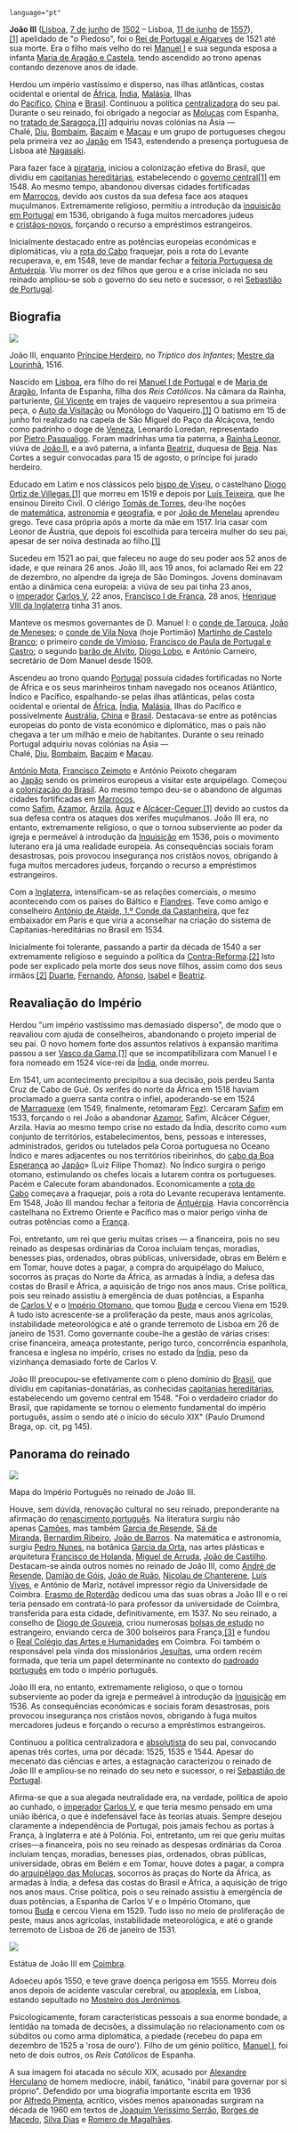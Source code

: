 ```historica
language="pt"
```

**João III** ([Lisboa](https://pt.wikipedia.org/wiki/Lisboa "Lisboa"), [7 de junho](https://pt.wikipedia.org/wiki/7_de_junho "7 de junho") de [1502](https://pt.wikipedia.org/wiki/1502 "1502") – Lisboa, [11 de junho](https://pt.wikipedia.org/wiki/11_de_junho "11 de junho") de [1557](https://pt.wikipedia.org/wiki/1557 "1557")),[[1]](read://https_pt.wikipedia.org/?url=https%3A%2F%2Fpt.wikipedia.org%2Fwiki%2FJo%25C3%25A3o_III_de_Portugal#cite_note-enc-1) apelidado de "o Piedoso", foi o [Rei de Portugal e Algarves](https://pt.wikipedia.org/wiki/Lista_de_monarcas_de_Portugal "Lista de monarcas de Portugal") de 1521 até sua morte. Era o filho mais velho do rei [Manuel I](https://pt.wikipedia.org/wiki/Manuel_I_de_Portugal "Manuel I de Portugal") e sua segunda esposa a infanta [Maria de Aragão e Castela](https://pt.wikipedia.org/wiki/Maria_de_Arag%C3%A3o_e_Castela,_Rainha_de_Portugal "Maria de Aragão e Castela, Rainha de Portugal"), tendo ascendido ao trono apenas contando dezenove anos de idade.

Herdou um império vastíssimo e disperso, nas ilhas atlânticas, costas ocidental e oriental de [África](https://pt.wikipedia.org/wiki/%C3%81frica "África"), [Índia](https://pt.wikipedia.org/wiki/Imp%C3%A9rio_Mogol "Império Mogol"), [Malásia](https://pt.wikipedia.org/wiki/Hist%C3%B3ria_da_Mal%C3%A1sia "História da Malásia"), Ilhas do [Pacífico](https://pt.wikipedia.org/wiki/Oceano_Pac%C3%ADfico "Oceano Pacífico"), [China](https://pt.wikipedia.org/wiki/Dinastia_Ming "Dinastia Ming") e [Brasil](https://pt.wikipedia.org/wiki/Coloniza%C3%A7%C3%A3o_do_Brasil "Colonização do Brasil"). Continuou a política [centralizadora](https://pt.wikipedia.org/wiki/Centralismo "Centralismo") do seu pai. Durante o seu reinado, foi obrigado a negociar as [Molucas](https://pt.wikipedia.org/wiki/Ilhas_Molucas "Ilhas Molucas") com Espanha, no [tratado de Saragoça](https://pt.wikipedia.org/wiki/Tratado_de_Sarago%C3%A7a "Tratado de Saragoça"),[[1]](read://https_pt.wikipedia.org/?url=https%3A%2F%2Fpt.wikipedia.org%2Fwiki%2FJo%25C3%25A3o_III_de_Portugal#cite_note-enc-1) adquiriu novas colónias na Ásia — Chalé, [Diu](https://pt.wikipedia.org/wiki/Diu "Diu"), [Bombaim](https://pt.wikipedia.org/wiki/Bombaim "Bombaim"), [Baçaim](https://pt.wikipedia.org/wiki/Ba%C3%A7aim "Baçaim") e [Macau](https://pt.wikipedia.org/wiki/Macau "Macau") e um grupo de portugueses chegou pela primeira vez ao [Japão](https://pt.wikipedia.org/wiki/Per%C3%ADodo_Muromachi "Período Muromachi") em 1543, estendendo a presença portuguesa de Lisboa até [Nagasaki](https://pt.wikipedia.org/wiki/Nagasaki "Nagasaki").

Para fazer face à [pirataria](https://pt.wikipedia.org/wiki/Pirataria "Pirataria"), iniciou a colonização efetiva do Brasil, que dividiu em [capitanias hereditárias](https://pt.wikipedia.org/wiki/Capitanias_do_Brasil "Capitanias do Brasil"), estabelecendo o [governo central](https://pt.wikipedia.org/wiki/Estado_do_Brasil "Estado do Brasil")[[1]](read://https_pt.wikipedia.org/?url=https%3A%2F%2Fpt.wikipedia.org%2Fwiki%2FJo%25C3%25A3o_III_de_Portugal#cite_note-enc-1) em 1548. Ao mesmo tempo, abandonou diversas cidades fortificadas em [Marrocos](https://pt.wikipedia.org/wiki/Oat%C3%A1cidas "Oatácidas"), devido aos custos da sua defesa face aos ataques muçulmanos. Extremamente religioso, permitiu a introdução da [inquisição em Portugal](https://pt.wikipedia.org/wiki/Inquisi%C3%A7%C3%A3o_portuguesa "Inquisição portuguesa") em 1536, obrigando à fuga muitos mercadores judeus e [cristãos-novos](https://pt.wikipedia.org/wiki/Crist%C3%A3os-novos "Cristãos-novos"), forçando o recurso a empréstimos estrangeiros.

Inicialmente destacado entre as potências europeias económicas e diplomáticas, viu a [rota do Cabo](https://pt.wikipedia.org/wiki/Rota_do_Cabo "Rota do Cabo") fraquejar, pois a rota do Levante recuperava, e, em 1548, teve de mandar fechar a [feitoria Portuguesa de Antuérpia](https://pt.wikipedia.org/wiki/Feitoria_Portuguesa_de_Antu%C3%A9rpia "Feitoria Portuguesa de Antuérpia"). Viu morrer os dez filhos que gerou e a crise iniciada no seu reinado ampliou-se sob o governo do seu neto e sucessor, o rei [Sebastião de Portugal](https://pt.wikipedia.org/wiki/Sebasti%C3%A3o_de_Portugal "Sebastião de Portugal").

## Biografia

[![](https://upload.wikimedia.org/wikipedia/commons/thumb/7/78/O_Pr%C3%ADncipe_D._Jo%C3%A3o_III.jpg/220px-O_Pr%C3%ADncipe_D._Jo%C3%A3o_III.jpg)](https://pt.wikipedia.org/wiki/Ficheiro:O_Pr%C3%ADncipe_D._Jo%C3%A3o_III.jpg)

João III, enquanto [Príncipe Herdeiro](https://pt.wikipedia.org/wiki/Pr%C3%ADncipe_herdeiro_de_Portugal "Príncipe herdeiro de Portugal"), no _Tríptico dos Infantes_; [Mestre da Lourinhã](https://pt.wikipedia.org/wiki/Mestre_da_Lourinh%C3%A3 "Mestre da Lourinhã"), 1516.

Nascido em [Lisboa](https://pt.wikipedia.org/wiki/Lisboa "Lisboa"), era filho do rei [Manuel I de Portugal](https://pt.wikipedia.org/wiki/Manuel_I_de_Portugal "Manuel I de Portugal") e de [Maria de Aragão](https://pt.wikipedia.org/wiki/Maria_de_Arag%C3%A3o_e_Castela,_Rainha_de_Portugal "Maria de Aragão e Castela, Rainha de Portugal"), Infanta de Espanha, filha dos _Reis Católicos_. Na câmara da Rainha, parturiente, [Gil Vicente](https://pt.wikipedia.org/wiki/Gil_Vicente "Gil Vicente") em trajes de vaqueiro representou a sua primeira peça, o [Auto da Visitação](https://pt.wikipedia.org/wiki/Auto_da_Visita%C3%A7%C3%A3o "Auto da Visitação") ou Monólogo do Vaqueiro.[[1]](read://https_pt.wikipedia.org/?url=https%3A%2F%2Fpt.wikipedia.org%2Fwiki%2FJo%25C3%25A3o_III_de_Portugal#cite_note-enc-1) O batismo em 15 de junho foi realizado na capela de São Miguel do Paço da Alcáçova, tendo como padrinho o doge de [Veneza](https://pt.wikipedia.org/wiki/Rep%C3%BAblica_de_Veneza "República de Veneza"), Leonardo Loredan, representado por [Pietro Pasqualigo](https://pt.wikipedia.org/w/index.php?title=Pietro_Pasqualigo&action=edit&redlink=1 "Pietro Pasqualigo (página não existe)"). Foram madrinhas uma tia paterna, a [Rainha Leonor](https://pt.wikipedia.org/wiki/Leonor_de_Avis,_Rainha_de_Portugal "Leonor de Avis, Rainha de Portugal"), viúva de [João II](https://pt.wikipedia.org/wiki/Jo%C3%A3o_II_de_Portugal "João II de Portugal"), e a avó paterna, a infanta [Beatriz](https://pt.wikipedia.org/wiki/Beatriz_de_Portugal,_Duquesa_de_Viseu "Beatriz de Portugal, Duquesa de Viseu"), duquesa de [Beja](https://pt.wikipedia.org/wiki/Beja "Beja"). Nas Cortes a seguir convocadas para 15 de agosto, o príncipe foi jurado herdeiro.

Educado em Latim e nos clássicos pelo [bispo de Viseu](https://pt.wikipedia.org/wiki/Bispo_de_Viseu "Bispo de Viseu"), o castelhano [Diogo Ortiz de Villegas](https://pt.wikipedia.org/wiki/Diogo_Ortiz_de_Villegas "Diogo Ortiz de Villegas"),[[1]](read://https_pt.wikipedia.org/?url=https%3A%2F%2Fpt.wikipedia.org%2Fwiki%2FJo%25C3%25A3o_III_de_Portugal#cite_note-enc-1) que morreu em 1519 e depois por [Luís Teixeira](https://pt.wikipedia.org/wiki/Lu%C3%ADs_Teixeira "Luís Teixeira"), que lhe ensinou Direito Civil. O clérigo [Tomás de Torres](https://pt.wikipedia.org/w/index.php?title=Tom%C3%A1s_de_Torres&action=edit&redlink=1 "Tomás de Torres (página não existe)"), deu-lhe noções de [matemática](https://pt.wikipedia.org/wiki/Matem%C3%A1tica "Matemática"), [astronomia](https://pt.wikipedia.org/wiki/Astronomia "Astronomia") e [geografia](https://pt.wikipedia.org/wiki/Geografia "Geografia"), e por [João de Menelau](https://pt.wikipedia.org/wiki/Jo%C3%A3o_de_Menelau "João de Menelau") aprendeu grego. Teve casa própria após a morte da mãe em 1517. Iria casar com Leonor de Áustria, que depois foi escolhida para terceira mulher do seu pai, apesar de ser noiva destinada ao filho.[[1]](read://https_pt.wikipedia.org/?url=https%3A%2F%2Fpt.wikipedia.org%2Fwiki%2FJo%25C3%25A3o_III_de_Portugal#cite_note-enc-1)

Sucedeu em 1521 ao pai, que faleceu no auge do seu poder aos 52 anos de idade, e que reinara 26 anos. João III, aos 19 anos, foi aclamado Rei em 22 de dezembro, no alpendre da igreja de São Domingos. Jovens dominavam então a dinâmica cena europeia: a viúva de seu pai tinha 23 anos, o [imperador](https://pt.wikipedia.org/wiki/Lista_de_imperadores_do_Sacro_Imp%C3%A9rio_Romano-Germ%C3%A2nico "Lista de imperadores do Sacro Império Romano-Germânico") [Carlos V](https://pt.wikipedia.org/wiki/Carlos_I_de_Espanha "Carlos I de Espanha"), 22 anos, [Francisco I de França](https://pt.wikipedia.org/wiki/Francisco_I_de_Fran%C3%A7a "Francisco I de França"), 28 anos, [Henrique VIII da Inglaterra](https://pt.wikipedia.org/wiki/Henrique_VIII_da_Inglaterra "Henrique VIII da Inglaterra") tinha 31 anos.

Manteve os mesmos governantes de D. Manuel I: o [conde de Tarouca](https://pt.wikipedia.org/wiki/Conde_de_Tarouca "Conde de Tarouca"), [João de Meneses](https://pt.wikipedia.org/wiki/Jo%C3%A3o_de_Meneses,_1.%C2%BA_Conde_de_Tarouca "João de Meneses, 1.º Conde de Tarouca"); o [conde de Vila Nova](https://pt.wikipedia.org/w/index.php?title=Conde_de_Vila_Nova&action=edit&redlink=1 "Conde de Vila Nova (página não existe)") (hoje Portimão) [Martinho de Castelo Branco](https://pt.wikipedia.org/wiki/Martinho_de_Castelo_Branco "Martinho de Castelo Branco"); o primeiro [conde de Vimioso](https://pt.wikipedia.org/wiki/Conde_de_Vimioso "Conde de Vimioso"), [Francisco de Paula de Portugal e Castro](https://pt.wikipedia.org/wiki/Francisco_de_Paula_de_Portugal_e_Castro "Francisco de Paula de Portugal e Castro"); o segundo [barão de Alvito](https://pt.wikipedia.org/wiki/Bar%C3%A3o_de_Alvito "Barão de Alvito"), [Diogo Lobo](https://pt.wikipedia.org/w/index.php?title=Diogo_Lobo&action=edit&redlink=1 "Diogo Lobo (página não existe)"), e António Carneiro, secretário de Dom Manuel desde 1509.

Ascendeu ao trono quando [Portugal](https://pt.wikipedia.org/wiki/Reino_de_Portugal "Reino de Portugal") possuía cidades fortificadas no Norte de África e os seus marinheiros tinham navegado nos oceanos Atlântico, Índico e Pacífico, espalhando-se pelas ilhas atlânticas, pelas costa ocidental e oriental de [África](https://pt.wikipedia.org/wiki/%C3%81frica "África"), [Índia](https://pt.wikipedia.org/wiki/%C3%8Dndia "Índia"), [Malásia](https://pt.wikipedia.org/wiki/Mal%C3%A1sia "Malásia"), Ilhas do Pacífico e possivelmente [Austrália](https://pt.wikipedia.org/wiki/Austr%C3%A1lia "Austrália"), [China](https://pt.wikipedia.org/wiki/China "China") e [Brasil](https://pt.wikipedia.org/wiki/Brasil "Brasil"). Destacava-se entre as potências europeias do ponto de vista económico e diplomático, mas o país não chegava a ter um milhão e meio de habitantes. Durante o seu reinado Portugal adquiriu novas colónias na Ásia — Chalé, [Diu](https://pt.wikipedia.org/wiki/Diu "Diu"), [Bombaim](https://pt.wikipedia.org/wiki/Bombaim "Bombaim"), [Baçaim](https://pt.wikipedia.org/wiki/Ba%C3%A7aim "Baçaim") e [Macau](https://pt.wikipedia.org/wiki/Macau "Macau").

[António Mota](https://pt.wikipedia.org/wiki/Ant%C3%B3nio_Mota "António Mota"), [Francisco Zeimoto](https://pt.wikipedia.org/wiki/Francisco_Zeimoto "Francisco Zeimoto") e António Peixoto chegaram ao [Japão](https://pt.wikipedia.org/wiki/Per%C3%ADodo_Muromachi "Período Muromachi") sendo os primeiros europeus a visitar este arquipélago. Começou a [colonização do Brasil](https://pt.wikipedia.org/wiki/Coloniza%C3%A7%C3%A3o_do_Brasil "Colonização do Brasil"). Ao mesmo tempo deu-se o abandono de algumas cidades fortificadas em [Marrocos](https://pt.wikipedia.org/wiki/Marrocos "Marrocos"), como [Safim](https://pt.wikipedia.org/wiki/Safim "Safim"), [Azamor](https://pt.wikipedia.org/wiki/Azamor "Azamor"), [Arzila](https://pt.wikipedia.org/wiki/Arzila "Arzila"), [Aguz](https://pt.wikipedia.org/wiki/Aguz "Aguz") e [Alcácer-Ceguer](https://pt.wikipedia.org/wiki/Alc%C3%A1cer-Ceguer "Alcácer-Ceguer"),[[1]](read://https_pt.wikipedia.org/?url=https%3A%2F%2Fpt.wikipedia.org%2Fwiki%2FJo%25C3%25A3o_III_de_Portugal#cite_note-enc-1) devido ao custos da sua defesa contra os ataques dos xerifes muçulmanos. João III era, no entanto, extremamente religioso, o que o tornou subserviente ao poder da igreja e permeável à introdução da [Inquisição](https://pt.wikipedia.org/wiki/Inquisi%C3%A7%C3%A3o "Inquisição") em 1536, pois o movimento luterano era já uma realidade europeia. As consequências sociais foram desastrosas, pois provocou insegurança nos cristãos novos, obrigando à fuga muitos mercadores judeus, forçando o recurso a empréstimos estrangeiros.

Com a [Inglaterra](https://pt.wikipedia.org/wiki/Inglaterra "Inglaterra"), intensificam-se as relações comerciais, o mesmo acontecendo com os países do Báltico e [Flandres](https://pt.wikipedia.org/wiki/Flandres "Flandres"). Teve como amigo e conselheiro [António de Ataíde, 1.º Conde da Castanheira](https://pt.wikipedia.org/wiki/Ant%C3%B3nio_de_Ata%C3%ADde,_1.%C2%BA_Conde_da_Castanheira "António de Ataíde, 1.º Conde da Castanheira"), que fez embaixador em Paris e que viria a aconselhar na criação do sistema de Capitanias-hereditárias no Brasil em 1534.

Inicialmente foi tolerante, passando a partir da década de 1540 a ser extremamente religioso e seguindo a política da [Contra-Reforma](https://pt.wikipedia.org/wiki/Contrarreforma "Contrarreforma").[[2]](read://https_pt.wikipedia.org/?url=https%3A%2F%2Fpt.wikipedia.org%2Fwiki%2FJo%25C3%25A3o_III_de_Portugal#cite_note-mar-2) Isto pode ser explicado pela morte dos seus nove filhos, assim como dos seus irmãosː[[2]](read://https_pt.wikipedia.org/?url=https%3A%2F%2Fpt.wikipedia.org%2Fwiki%2FJo%25C3%25A3o_III_de_Portugal#cite_note-mar-2) [Duarte](https://pt.wikipedia.org/wiki/Duarte_de_Portugal,_4.%C2%BA_Duque_de_Guimar%C3%A3es "Duarte de Portugal, 4.º Duque de Guimarães"), [Fernando](https://pt.wikipedia.org/wiki/Fernando_de_Portugal,_Duque_da_Guarda "Fernando de Portugal, Duque da Guarda"), [Afonso](https://pt.wikipedia.org/wiki/Afonso_de_Portugal_(1509%E2%80%931540) "Afonso de Portugal (1509–1540)"), [Isabel](https://pt.wikipedia.org/wiki/Isabel_de_Portugal,_Imperatriz_Romano-Germ%C3%A2nica "Isabel de Portugal, Imperatriz Romano-Germânica") e [Beatriz](https://pt.wikipedia.org/wiki/Beatriz_de_Portugal,_Duquesa_de_Saboia "Beatriz de Portugal, Duquesa de Saboia").

## Reavaliação do Império

Herdou "um império vastíssimo mas demasiado disperso", de modo que o reavaliou com ajuda de conselheiros, abandonando o projeto imperial de seu pai. O novo homem forte dos assuntos relativos à expansão marítima passou a ser [Vasco da Gama](https://pt.wikipedia.org/wiki/Vasco_da_Gama "Vasco da Gama"),[[1]](read://https_pt.wikipedia.org/?url=https%3A%2F%2Fpt.wikipedia.org%2Fwiki%2FJo%25C3%25A3o_III_de_Portugal#cite_note-enc-1) que se incompatibilizara com Manuel I e fora nomeado em 1524 vice-rei da [Índia](https://pt.wikipedia.org/wiki/%C3%8Dndia "Índia"), onde morreu.

Em 1541, um acontecimento precipitou a sua decisão, pois perdeu Santa Cruz de Cabo de Gué. Os xerifes do norte da África em 1518 haviam proclamado a guerra santa contra o infiel, apoderando-se em 1524 de [Marraquexe](https://pt.wikipedia.org/wiki/Marraquexe "Marraquexe") (em 1549, finalmente, retomaram [Fez](https://pt.wikipedia.org/wiki/Fez "Fez")). Cercaram [Safim](https://pt.wikipedia.org/wiki/Safim "Safim") em 1533, forçando o rei João a abandonar [Azamor](https://pt.wikipedia.org/wiki/Azamor "Azamor"), Safim, Alcácer Céguer, Arzila. Havia ao mesmo tempo crise no estado da Índia, descrito como «um conjunto de territórios, estabelecimentos, bens, pessoas e interesses, administrados, geridos ou tutelados pela Coroa portuguesa no Oceano Índico e mares adjacentes ou nos territórios ribeirinhos, do [cabo da Boa Esperança](https://pt.wikipedia.org/wiki/Cabo_da_Boa_Esperan%C3%A7a "Cabo da Boa Esperança") ao [Japão](https://pt.wikipedia.org/wiki/Jap%C3%A3o "Japão")» (Luiz Filipe Thomaz). No Índico surgira o perigo otomano, estimulando os chefes locais a lutarem contra os portugueses. Pacém e Calecute foram abandonados. Economicamente a [rota do Cabo](https://pt.wikipedia.org/wiki/Rota_do_Cabo "Rota do Cabo") começava a fraquejar, pois a rota do Levante recuperava lentamente. Em 1548, João III mandou fechar a feitoria de [Antuérpia](https://pt.wikipedia.org/wiki/Antu%C3%A9rpia "Antuérpia"). Havia concorrência castelhana no Extremo Oriente e Pacífico mas o maior perigo vinha de outras potências como a [França](https://pt.wikipedia.org/wiki/Fran%C3%A7a "França").

Foi, entretanto, um rei que geriu muitas crises — a financeira, pois no seu reinado as despesas ordinárias da Coroa incluíam tenças, moradias, benesses pias, ordenados, obras públicas, universidade, obras em Belém e em Tomar, houve dotes a pagar, a compra do arquipélago do Maluco, socorros às praças do Norte da África, as armadas à Índia, a defesa das costas do Brasil e África, a aquisição de trigo nos anos maus. Crise política, pois seu reinado assistiu à emergência de duas potências, a Espanha de [Carlos V](https://pt.wikipedia.org/wiki/Carlos_I_de_Espanha "Carlos I de Espanha") e o [Império Otomano](https://pt.wikipedia.org/wiki/Imp%C3%A9rio_Otomano "Império Otomano"), que tomou [Buda](https://pt.wikipedia.org/wiki/Buda_(Hungria) "Buda (Hungria)") e cercou Viena em 1529. A tudo isto acrescente-se a proliferação da peste, maus anos agrícolas, instabilidade meteorológica e até o grande terremoto de Lisboa em 26 de janeiro de 1531. Como governante coube-lhe a gestão de várias crises: crise financeira, ameaça protestante, perigo turco, concorrência espanhola, francesa e inglesa no império, crises no estado da [Índia](https://pt.wikipedia.org/wiki/%C3%8Dndia "Índia"), peso da vizinhança demasiado forte de Carlos V.

João III preocupou-se efetivamente com o pleno domínio do [Brasil](https://pt.wikipedia.org/wiki/Brasil "Brasil"), que dividiu em capitanias-donatárias, as conhecidas [capitanias hereditárias](https://pt.wikipedia.org/wiki/Capitanias_do_Brasil "Capitanias do Brasil"), estabelecendo um governo central em 1548. "Foi o verdadeiro criador do Brasil, que rapidamente se tornou o elemento fundamental do império português, assim o sendo até o início do século XIX" (Paulo Drumond Braga, op. cit, pg 145).

## Panorama do reinado

[![](https://upload.wikimedia.org/wikipedia/commons/thumb/d/d6/Portugal_1521-1557.gif/220px-Portugal_1521-1557.gif)](https://pt.wikipedia.org/wiki/Ficheiro:Portugal_1521-1557.gif)

Mapa do Império Português no reinado de João III.

Houve, sem dúvida, renovação cultural no seu reinado, preponderante na afirmação do [renascimento português](https://pt.wikipedia.org/wiki/Renascimento_portugu%C3%AAs "Renascimento português"). Na literatura surgiu não apenas [Camões](https://pt.wikipedia.org/wiki/Lu%C3%ADs_Vaz_de_Cam%C3%B5es "Luís Vaz de Camões"), mas também [Garcia de Resende](https://pt.wikipedia.org/wiki/Garcia_de_Resende "Garcia de Resende"), [Sá de Miranda](https://pt.wikipedia.org/wiki/S%C3%A1_de_Miranda "Sá de Miranda"), [Bernardim Ribeiro](https://pt.wikipedia.org/wiki/Bernardim_Ribeiro "Bernardim Ribeiro"), [João de Barros](https://pt.wikipedia.org/wiki/Jo%C3%A3o_de_Barros_(1496) "João de Barros (1496)"). Na matemática e astronomia, surgiu [Pedro Nunes](https://pt.wikipedia.org/wiki/Pedro_Nunes_(matem%C3%A1tico) "Pedro Nunes (matemático)"), na botânica [Garcia da Orta](https://pt.wikipedia.org/wiki/Garcia_da_Orta "Garcia da Orta"), nas artes plásticas e arquitetura [Francisco de Holanda](https://pt.wikipedia.org/wiki/Francisco_de_Holanda "Francisco de Holanda"), [Miguel de Arruda](https://pt.wikipedia.org/wiki/Miguel_de_Arruda "Miguel de Arruda"), [João de Castilho](https://pt.wikipedia.org/wiki/Jo%C3%A3o_de_Castilho "João de Castilho"). Destacam-se ainda outros nomes no reinado de João III, como [André de Resende](https://pt.wikipedia.org/wiki/Andr%C3%A9_de_Resende "André de Resende"), [Damião de Góis](https://pt.wikipedia.org/wiki/Dami%C3%A3o_de_G%C3%B3is "Damião de Góis"), [João de Ruão](https://pt.wikipedia.org/wiki/Jo%C3%A3o_de_Ru%C3%A3o "João de Ruão"), [Nicolau de Chanterene](https://pt.wikipedia.org/wiki/Nicolau_de_Chanterene "Nicolau de Chanterene"), [Luís Vives](https://pt.wikipedia.org/wiki/Luis_Vives "Luis Vives"), e António de Mariz, notável impressor régio da Universidade de Coimbra. [Erasmo de Roterdão](https://pt.wikipedia.org/wiki/Erasmo_de_Roterd%C3%A3o "Erasmo de Roterdão") dedicou uma das suas obras a João III e o rei teria pensado em contratá-lo para professor da universidade de Coimbra, transferida para esta cidade, definitivamente, em 1537. No seu reinado, a conselho de [Diogo de Gouveia](https://pt.wikipedia.org/wiki/Diogo_de_Gouveia "Diogo de Gouveia"), criou numerosas [bolsas de estudo](https://pt.wikipedia.org/wiki/Bolsa_de_estudo "Bolsa de estudo") no estrangeiro, enviando cerca de 300 bolseiros para França,[[3]](read://https_pt.wikipedia.org/?url=https%3A%2F%2Fpt.wikipedia.org%2Fwiki%2FJo%25C3%25A3o_III_de_Portugal#cite_note-3) e fundou o [Real Colégio das Artes e Humanidades](https://pt.wikipedia.org/wiki/Real_Col%C3%A9gio_das_Artes_e_Humanidades "Real Colégio das Artes e Humanidades") em Coimbra. Foi também o responsável pela vinda dos missionários [Jesuítas](https://pt.wikipedia.org/wiki/Jesu%C3%ADtas "Jesuítas"), uma ordem recém formada, que teria um papel determinante no contexto do [padroado português](https://pt.wikipedia.org/wiki/Padroado_portugu%C3%AAs "Padroado português") em todo o império português.

João III era, no entanto, extremamente religioso, o que o tornou subserviente ao poder da igreja e permeável à introdução da [Inquisição](https://pt.wikipedia.org/wiki/Inquisi%C3%A7%C3%A3o "Inquisição") em 1536. As consequências económicas e sociais foram desastrosas, pois provocou insegurança nos cristãos novos, obrigando à fuga muitos mercadores judeus e forçando o recurso a empréstimos estrangeiros.

Continuou a política centralizadora e [absolutista](https://pt.wikipedia.org/wiki/Absolutismo "Absolutismo") do seu pai, convocando apenas três cortes, uma por década: 1525, 1535 e 1544. Apesar do mecenato das ciências e artes, a estagnação caracterizou o reinado de João III e ampliou-se no reinado do seu neto e sucessor, o rei [Sebastião de Portugal](https://pt.wikipedia.org/wiki/Sebasti%C3%A3o_de_Portugal "Sebastião de Portugal").

Afirma-se que a sua alegada neutralidade era, na verdade, política de apoio ao cunhado, o [imperador](https://pt.wikipedia.org/wiki/Lista_de_imperadores_do_Sacro_Imp%C3%A9rio_Romano-Germ%C3%A2nico "Lista de imperadores do Sacro Império Romano-Germânico") [Carlos V](https://pt.wikipedia.org/wiki/Carlos_I_de_Espanha "Carlos I de Espanha"), e que teria mesmo pensado em uma união ibérica, o que é indefensável face às teorias atuais. Sempre desejou claramente a independência de Portugal, pois jamais fechou as portas à França, à Inglaterra e até à Polónia. Foi, entretanto, um rei que geriu muitas crises—a financeira, pois no seu reinado as despesas ordinárias da Coroa incluíam tenças, moradias, benesses pias, ordenados, obras públicas, universidade, obras em Belém e em Tomar, houve dotes a pagar, a compra do [arquipélago das Molucas](https://pt.wikipedia.org/wiki/Ilhas_Molucas "Ilhas Molucas"), socorros às praças do Norte da África, as armadas à Índia, a defesa das costas do Brasil e África, a aquisição de trigo nos anos maus. Crise política, pois o seu reinado assistiu à emergência de duas potências, a Espanha de Carlos V e o Império Otomano, que tomou [Buda](https://pt.wikipedia.org/wiki/Buda_(Hungria) "Buda (Hungria)") e cercou Viena em 1529. Tudo isso no meio de proliferação de peste, maus anos agrícolas, instabilidade meteorológica, e até o grande terremoto de Lisboa de 26 de janeiro de 1531.

[![](https://upload.wikimedia.org/wikipedia/commons/thumb/9/9d/D_joao_III_coimbra.jpg/220px-D_joao_III_coimbra.jpg)](https://pt.wikipedia.org/wiki/Ficheiro:D_joao_III_coimbra.jpg)

Estátua de João III em [Coimbra](https://pt.wikipedia.org/wiki/Coimbra "Coimbra").

Adoeceu após 1550, e teve grave doença perigosa em 1555. Morreu dois anos depois de acidente vascular cerebral, ou [apoplexia](https://pt.wikipedia.org/wiki/Apoplexia "Apoplexia"), em Lisboa, estando sepultado no [Mosteiro dos Jerónimos](https://pt.wikipedia.org/wiki/Mosteiro_dos_Jer%C3%B3nimos "Mosteiro dos Jerónimos").

Psicologicamente, foram características pessoais a sua enorme bondade, a lentidão na tomada de decisões, a dissimulação no relacionamento com os súbditos ou como arma diplomática, a piedade (recebeu do papa em dezembro de 1525 a 'rosa de ouro'). Filho de um génio político, [Manuel I](https://pt.wikipedia.org/wiki/Manuel_I_de_Portugal "Manuel I de Portugal"), foi neto de dois outros, os _Reis Católicos_ de Espanha.

A sua imagem foi atacada no século XIX, acusado por [Alexandre Herculano](https://pt.wikipedia.org/wiki/Alexandre_Herculano "Alexandre Herculano") de homem medíocre, inábil, fanático, "inábil para governar por si próprio". Defendido por uma biografia importante escrita em 1936 por [Alfredo Pimenta](https://pt.wikipedia.org/wiki/Alfredo_Pimenta "Alfredo Pimenta"), acrítico, visões menos apaixonadas surgiram na década de 1960 em textos de [Joaquim Veríssimo Serrão](https://pt.wikipedia.org/wiki/Joaquim_Ver%C3%ADssimo_Serr%C3%A3o "Joaquim Veríssimo Serrão"), [Borges de Macedo](https://pt.wikipedia.org/wiki/Borges_de_Macedo "Borges de Macedo"), [Silva Dias](https://pt.wikipedia.org/wiki/Jos%C3%A9_Sebasti%C3%A3o_da_Silva_Dias "José Sebastião da Silva Dias") e [Romero de Magalhães](https://pt.wikipedia.org/w/index.php?title=Romero_de_Magalh%C3%A3es&action=edit&redlink=1 "Romero de Magalhães (página não existe)").